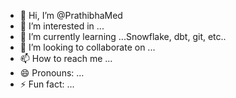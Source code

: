 - 👋 Hi, I’m @PrathibhaMed
- 👀 I’m interested in ...
- 🌱 I’m currently learning ...Snowflake, dbt, git, etc..
- 💞️ I’m looking to collaborate on ...
- 📫 How to reach me ...
- 😄 Pronouns: ...
- ⚡ Fun fact: ...

<!---
PrathibhaMed/PrathibhaMed is a ✨ special ✨ repository because its `README.md` (this file) appears on your GitHub profile.
You can click the Preview link to take a look at your changes.
--->
